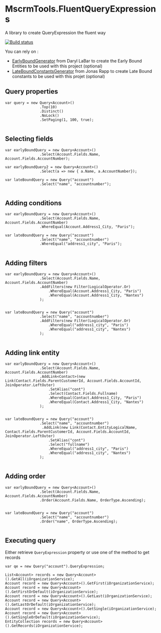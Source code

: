 # MscrmTools.FluentQueryExpressions
A library to create QueryExpression the fluent way

[![Build status](https://ci.appveyor.com/api/projects/status/lyre23w2ccnnyayr?svg=true)](https://ci.appveyor.com/project/MscrmTools/mscrmtools-fluentqueryexpressions)

You can rely on :
- [EarlyBoundGenerator](https://github.com/daryllabar/DLaB.Xrm.XrmToolBoxTools) from Daryl LaBar to create the Early Bound Entities to be used with this project (optional)
- [LateBoundConstantsGenerator](https://github.com/rappen/LateboundConstantsGenerator) from Jonas Rapp to create Late Bound constants to be used with this projet (optional)

## Query properties

```
var query = new Query<Account>()
                .Top(10)
                .Distinct()
                .NoLock()
                .SetPaging(1, 100, true);                
                
```

## Selecting fields

```
var earlyBoundQuery = new Query<Account>()
                .Select(Account.Fields.Name, Account.Fields.AccountNumber);
                
var earlyBoundQuery2 = new Query<Account>()
                .Select(a => new { a.Name, a.AccountNumber});
                
var lateBoundQuery = new Query("account")
                .Select("name", "accountnumber");
                
```

## Adding conditions

```
var earlyBoundQuery = new Query<Account>()
                .Select(Account.Fields.Name, Account.Fields.AccountNumber)
                .WhereEqual(Account.Address1_City, "Paris");
                
var lateBoundQuery = new Query("account")
                .Select("name", "accountnumber")
                .WhereEqual("address1_city", "Paris");
                
```

## Adding filters

```
var earlyBoundQuery = new Query<Account>()
                .Select(Account.Fields.Name, Account.Fields.AccountNumber)
                .AddFilters(new Filter(LogicalOperator.Or)
                    .WhereEqual(Account.Address1_City, "Paris")
                    .WhereEqual(Account.Address1_City, "Nantes")
                );
                
                
var lateBoundQuery = new Query("account")
                .Select("name", "accountnumber")
                .AddFilters(new Filter(LogicalOperator.Or)
                    .WhereEqual("address1_city", "Paris")
                    .WhereEqual("address1_city", "Nantes")
                );
                
```

## Adding link entity

```
var earlyBoundQuery = new Query<Account>()
                .Select(Account.Fields.Name, Account.Fields.AccountNumber)
                .AddLink<Contact>(new Link(Contact.Fields.ParentCustomerId, Account.Fields.AccountId, JoinOperator.LeftOuter)
                    .SetAlias("cont")
                    .Select(Contact.Fields.Fullname)
                    .WhereEqual(Contact.Address1_City, "Paris")
                    .WhereEqual(Contact.Address1_City, "Nantes")
                );
                
                
var lateBoundQuery = new Query("account")
                .Select("name", "accountnumber")
                 .AddLink(new Link(Contact.EntityLogicalName, Contact.Fields.ParentCustomerId, Account.Fields.AccountId, JoinOperator.LeftOuter)
                    .SetAlias("cont")
                    .Select("fullname")
                    .WhereEqual("address1_city", "Paris")
                    .WhereEqual("address1_city", "Nantes")
                );
                
```

## Adding order

```
var earlyBoundQuery = new Query<Account>()
                .Select(Account.Fields.Name, Account.Fields.AccountNumber)
                .Order(Account.Fields.Name, OrderType.Ascending);
                
                
var lateBoundQuery = new Query("account")
                .Select("name", "accountnumber")
                .Order("name", OrderType.Ascending);
                
```

## Executing query

Either retrieve ```QueryExpression``` property or use one of the method to get records

```
var qe = new Query("account").QueryExpression;

List<Account> records = new Query<Account>().GetAll(iOrganizationService);
Account record = new Query<Account>().GetFirst(iOrganizationService);
Account record = new Query<Account>().GetFirstOrDefault(iOrganizationService);
Account record = new Query<Account>().GetLast(iOrganizationService);
Account record = new Query<Account>().GetLastOrDefault(iOrganizationService);
Account record = new Query<Account>().GetSingle(iOrganizationService);
Account record = new Query<Account>().GetSingleOrDefault(iOrganizationService);
EntityCollection records = new Query<Account>().GetRecords(iOrganizationService);

```
